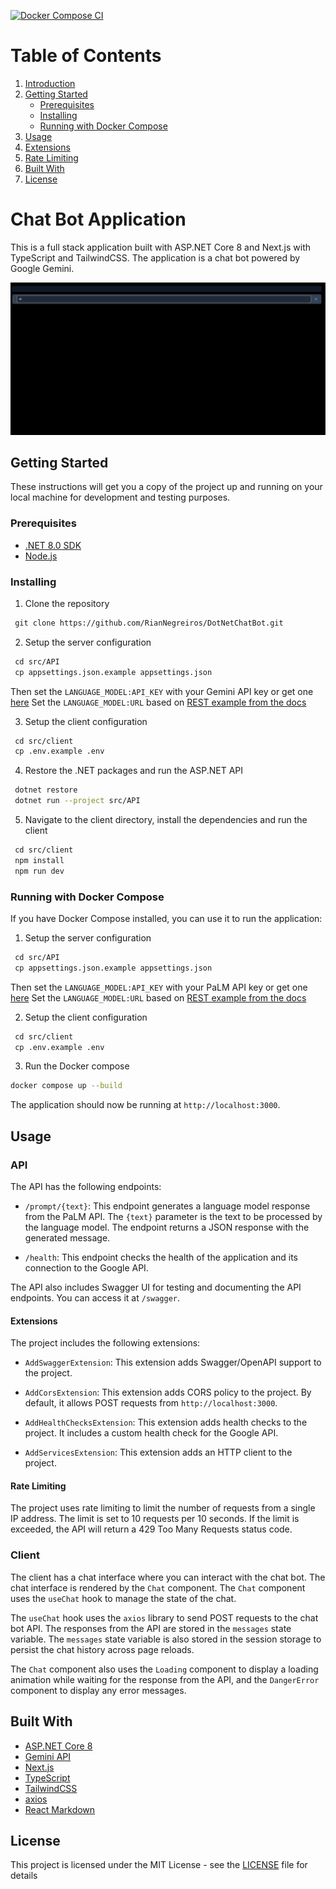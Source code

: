 [![Docker Compose CI](https://github.com/RianNegreiros/DotNetChatBot/actions/workflows/docker-ci.yml/badge.svg)](https://github.com/RianNegreiros/DotNetChatBot/actions/workflows/docker-ci.yml)

# Table of Contents
1. [Introduction](#chat-bot-application)
2. [Getting Started](#getting-started)
    - [Prerequisites](#prerequisites)
    - [Installing](#installing)
    - [Running with Docker Compose](#running-with-docker-compose)
3. [Usage](#usage)
4. [Extensions](#extensions)
5. [Rate Limiting](#rate-limiting)
6. [Built With](#built-with)
7. [License](#license)

# Chat Bot Application

This is a full stack application built with ASP.NET Core 8 and Next.js with TypeScript and TailwindCSS. The application is a chat bot powered by Google Gemini.

![GIF to showcase the Chat Bot](./docs/chatbot-demo.gif)

## Getting Started

These instructions will get you a copy of the project up and running on your local machine for development and testing purposes.

### Prerequisites

- [.NET 8.0 SDK](https://dotnet.microsoft.com/en-us/download/dotnet/8.0)
- [Node.js](https://nodejs.org/en/blog/release/v20.11.0)

### Installing

1. Clone the repository
```bash
 git clone https://github.com/RianNegreiros/DotNetChatBot.git
```

2. Setup the server configuration
```bash
 cd src/API
 cp appsettings.json.example appsettings.json
```

Then set the `LANGUAGE_MODEL:API_KEY` with your Gemini API key or get one [here](https://ai.google.dev/gemini-api/docs/api-key)
Set the `LANGUAGE_MODEL:URL` based on [REST example from the docs](https://ai.google.dev/gemini-api/docs#rest)

3. Setup the client configuration
```bash
 cd src/client
 cp .env.example .env
```

4. Restore the .NET packages and run the ASP.NET API
```bash
 dotnet restore
 dotnet run --project src/API
```

5. Navigate to the client directory, install the dependencies and run the client
```bash
 cd src/client
 npm install
 npm run dev
```

### Running with Docker Compose

If you have Docker Compose installed, you can use it to run the application:

1. Setup the server configuration
```bash
 cd src/API
 cp appsettings.json.example appsettings.json
```

Then set the `LANGUAGE_MODEL:API_KEY` with your PaLM API key or get one [here](https://ai.google.dev/gemini-api/docs/api-key)
Set the `LANGUAGE_MODEL:URL` based on [REST example from the docs](https://ai.google.dev/gemini-api/docs#rest)

2. Setup the client configuration
```bash
 cd src/client
 cp .env.example .env
```

3. Run the Docker compose
```bash
docker compose up --build
```

The application should now be running at `http://localhost:3000`.

## Usage

### API

  The API has the following endpoints:

  - `/prompt/{text}`: This endpoint generates a language model response from the PaLM API. The `{text}` parameter is the text to be processed by the language model. The endpoint returns a JSON response with the generated message.

  - `/health`: This endpoint checks the health of the application and its connection to the Google API.

  The API also includes Swagger UI for testing and documenting the API endpoints. You can access it at `/swagger`.

  #### Extensions

  The project includes the following extensions:

  - `AddSwaggerExtension`: This extension adds Swagger/OpenAPI support to the project.

  - `AddCorsExtension`: This extension adds CORS policy to the project. By default, it allows POST requests from `http://localhost:3000`.

  - `AddHealthChecksExtension`: This extension adds health checks to the project. It includes a custom health check for the Google API.

  - `AddServicesExtension`: This extension adds an HTTP client to the project.

  #### Rate Limiting

  The project uses rate limiting to limit the number of requests from a single IP address. The limit is set to 10 requests per 10 seconds. If the limit is exceeded, the API will return a 429 Too Many Requests status code.

  ### Client

  The client has a chat interface where you can interact with the chat bot. The chat interface is rendered by the `Chat` component. The `Chat` component uses the `useChat` hook to manage the state of the chat.

  The `useChat` hook uses the `axios` library to send POST requests to the chat bot API. The responses from the API are stored in the `messages` state variable. The `messages` state variable is also stored in the session storage to persist the chat history across page reloads.

  The `Chat` component also uses the `Loading` component to display a loading animation while waiting for the response from the API, and the `DangerError` component to display any error messages.

## Built With
  - [ASP.NET Core 8](https://learn.microsoft.com/en-us/dotnet/core/whats-new/dotnet-8?source=recommendations)
  - [Gemini API](https://ai.google.dev)
  - [Next.js](https://nextjs.org/docs)
  - [TypeScript](https://www.typescriptlang.org/)
  - [TailwindCSS](https://tailwindcss.com)
  - [axios](https://axios-http.com/)
  - [React Markdown](https://github.com/remarkjs/react-markdown)

## License

This project is licensed under the MIT License - see the [LICENSE](LICENSE) file for details
